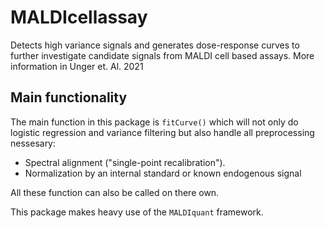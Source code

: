 # MALDIcellassay
Detects high variance signals and generates dose-response curves to further investigate candidate signals from MALDI cell based assays.
More information in Unger et. Al. 2021

## Main functionality
The main function in this package is ```fitCurve()``` which will not only do logistic regression and variance filtering but also handle all preprocessing nessesary:
- Spectral alignment ("single-point recalibration").
- Normalization by an internal standard or known endogenous signal

All these function can also be called on there own.

This package makes heavy use of the ```MALDIquant``` framework.
